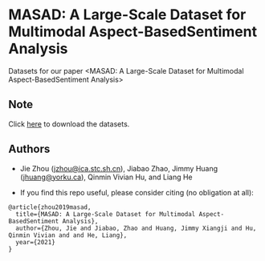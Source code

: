 # MASAD: A Large-Scale Dataset for Multimodal Aspect-BasedSentiment Analysis
Datasets for our paper <MASAD: A Large-Scale Dataset for Multimodal Aspect-BasedSentiment Analysis>

## Note
Click [here](https://drive.google.com/file/d/19YJ8vEYCb-uEKUqSGFmysUTvNzxhVKFE/view?usp=sharing) to download the datasets.

## Authors
 - Jie Zhou (jzhou@ica.stc.sh.cn), Jiabao Zhao, Jimmy Huang (jhuang@yorku.ca), Qinmin Vivian Hu, and Liang He
 
 
 - If you find this repo useful, please consider citing (no obligation at all):
 ```
 @article{zhou2019masad,
   title={MASAD: A Large-Scale Dataset for Multimodal Aspect-BasedSentiment Analysis},
   author={Zhou, Jie and Jiabao, Zhao and Huang, Jimmy Xiangji and Hu, Qinmin Vivian and and He, Liang},
   year={2021}
 }
```
